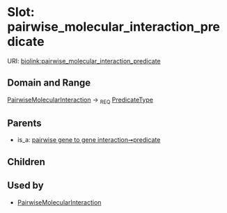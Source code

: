 
# Slot: pairwise_molecular_interaction_predicate




URI: [biolink:pairwise_molecular_interaction_predicate](https://w3id.org/biolink/vocab/pairwise_molecular_interaction_predicate)


## Domain and Range

[PairwiseMolecularInteraction](PairwiseMolecularInteraction.md) ->  <sub>REQ</sub>
 [PredicateType](types/PredicateType.md)

## Parents

 *  is_a: [pairwise gene to gene interaction➞predicate](pairwise_gene_to_gene_interaction_predicate.md)

## Children


## Used by

 * [PairwiseMolecularInteraction](PairwiseMolecularInteraction.md)
